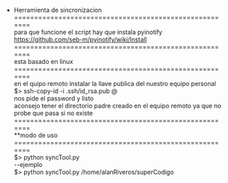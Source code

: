 * Herramienta de sincronizacion  
=======================================================  
para que funcione el script hay que instala pyinotify  
https://github.com/seb-m/pyinotify/wiki/Install  
=======================================================  
esta basado en linux  
=======================================================  
en el quipo remoto instalar la llave publica del nuestro equipo personal  
$> ssh-copy-id -i .ssh/id_rsa.pub <user>@<host>  
nos pide el password y listo  
aconsejo tener el directorio padre creado en el equipo remoto ya que no probe que pasa si no existe  
=======================================================  
**modo de uso  
=======================================================  
$> python syncTool.py <carpeta que quieras sincronizar>  
--ejemplo  
$> python syncTool.py /home/alanRiveros/superCodigo  


